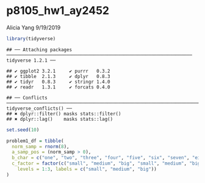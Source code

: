 p8105\_hw1\_ay2452
================
Alicia Yang
9/19/2019

``` r
library(tidyverse)
```

    ## ── Attaching packages ──────────────────────────────────────────────────────────────────── tidyverse 1.2.1 ──

    ## ✔ ggplot2 3.2.1     ✔ purrr   0.3.2
    ## ✔ tibble  2.1.3     ✔ dplyr   0.8.3
    ## ✔ tidyr   0.8.3     ✔ stringr 1.4.0
    ## ✔ readr   1.3.1     ✔ forcats 0.4.0

    ## ── Conflicts ─────────────────────────────────────────────────────────────────────── tidyverse_conflicts() ──
    ## ✖ dplyr::filter() masks stats::filter()
    ## ✖ dplyr::lag()    masks stats::lag()

``` r
set.seed(10) 

problem1_df = tibble(
  norm_samp = rnorm(8),
  a_samp_pos = (norm_samp > 0),
  b_char = c("one", "two", "three", "four", "five", "six", "seven", "eight"), 
  c_factor = factor(c("small", "medium", "big", "small", "medium", "big", "small", "medium" ), 
    levels = 1:3, labels = c("small", "medium", "big"))
)
```
